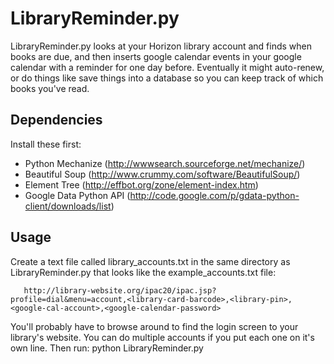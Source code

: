 LibraryReminder.py
==================

LibraryReminder.py looks at your Horizon library account and finds when books are due, and then inserts google calendar events in your google calendar with a reminder for one day before.
Eventually it might auto-renew, or do things like save things into a database so you can keep track of which books you've read.


Dependencies
------------
Install these first:
* Python Mechanize (http://wwwsearch.sourceforge.net/mechanize/)
* Beautiful Soup (http://www.crummy.com/software/BeautifulSoup/)
* Element Tree (http://effbot.org/zone/element-index.htm)
* Google Data Python API (http://code.google.com/p/gdata-python-client/downloads/list)

Usage
-----

Create a text file called library_accounts.txt in the same directory as LibraryReminder.py that looks like the example_accounts.txt file:

       http://library-website.org/ipac20/ipac.jsp?profile=dial&menu=account,<library-card-barcode>,<library-pin>,<google-cal-account>,<google-calendar-password>

You'll probably have to browse around to find the login screen to your library's website.  You can do multiple accounts if you put each one on it's own line.  Then run: python LibraryReminder.py


